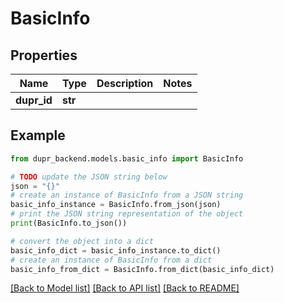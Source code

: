 # BasicInfo


## Properties

Name | Type | Description | Notes
------------ | ------------- | ------------- | -------------
**dupr_id** | **str** |  | 

## Example

```python
from dupr_backend.models.basic_info import BasicInfo

# TODO update the JSON string below
json = "{}"
# create an instance of BasicInfo from a JSON string
basic_info_instance = BasicInfo.from_json(json)
# print the JSON string representation of the object
print(BasicInfo.to_json())

# convert the object into a dict
basic_info_dict = basic_info_instance.to_dict()
# create an instance of BasicInfo from a dict
basic_info_from_dict = BasicInfo.from_dict(basic_info_dict)
```
[[Back to Model list]](../README.md#documentation-for-models) [[Back to API list]](../README.md#documentation-for-api-endpoints) [[Back to README]](../README.md)


